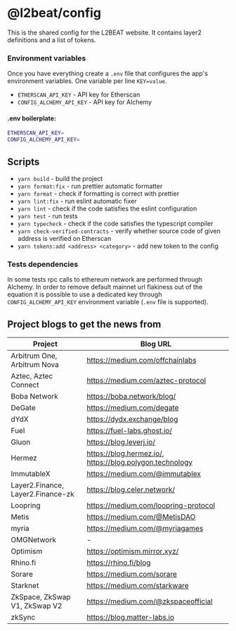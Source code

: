 # @l2beat/config

This is the shared config for the L2BEAT website. It contains layer2 definitions and a list of tokens.

### Environment variables

Once you have everything create a `.env` file that configures the app's
environment variables. One variable per line `KEY=value`.

- `ETHERSCAN_API_KEY` - API key for Etherscan
- `CONFIG_ALCHEMY_API_KEY` - API key for Alchemy

#### .env boilerplate:

```bash
ETHERSCAN_API_KEY=
CONFIG_ALCHEMY_API_KEY=
```

## Scripts

- `yarn build` - build the project
- `yarn format:fix` - run prettier automatic formatter
- `yarn format` - check if formatting is correct with prettier
- `yarn lint:fix` - run eslint automatic fixer
- `yarn lint` - check if the code satisfies the eslint configuration
- `yarn test` - run tests
- `yarn typecheck` - check if the code satisfies the typescript compiler
- `yarn check-verified-contracts` - verify whether source code of given address is verified on Etherscan
- `yarn tokens:add <address> <category>` - add new token to the config

### Tests dependencies

In some tests rpc calls to ethereum network are performed through Alchemy. In order to remove default mainnet url flakiness out of the equation it is possible to use a dedicated key through `CONFIG_ALCHEMY_API_KEY` environment variable (`.env` file is supported).

## Project blogs to get the news from

| Project                           | Blog URL                                                 |
| --------------------------------- | -------------------------------------------------------- |
| Arbitrum One, Arbitrum Nova       | https://medium.com/offchainlabs                          |
| Aztec, Aztec Connect              | https://medium.com/aztec-protocol                        |
| Boba Network                      | https://boba.network/blog/                               |
| DeGate                            | https://medium.com/degate                                |
| dYdX                              | https://dydx.exchange/blog                               |
| Fuel                              | https://fuel-labs.ghost.io/                              |
| Gluon                             | https://blog.leverj.io/                                  |
| Hermez                            | https://blog.hermez.io/, https://blog.polygon.technology |
| ImmutableX                        | https://medium.com/@immutablex                           |
| Layer2.Finance, Layer2.Finance-zk | https://blog.celer.network/                              |
| Loopring                          | https://medium.com/loopring-protocol                     |
| Metis                             | https://medium.com/@MetisDAO                             |
| myria                             | https://medium.com/@myriagames                           |
| OMGNetwork                        | -                                                        |
| Optimism                          | https://optimism.mirror.xyz/                             |
| Rhino.fi                          | https://rhino.fi/blog                                    |
| Sorare                            | https://medium.com/sorare                                |
| Starknet                          | https://medium.com/starkware                             |
| ZkSpace, ZkSwap V1, ZkSwap V2     | https://medium.com/@zkspaceofficial                      |
| zkSync                            | https://blog.matter-labs.io                              |
